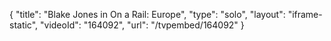 {
    "title": "Blake Jones in On a Rail: Europe",
    "type": "solo",
    "layout": "iframe-static",
    "videoId": "164092",
    "url": "\/tvpembed\/164092"
}